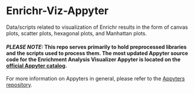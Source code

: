 # Enrichr-Viz-Appyter
Data/scripts related to visualization of Enrichr results in the form of canvas plots, scatter plots, hexagonal plots, and Manhattan plots. 

#### *PLEASE NOTE:* This repo serves primarily to hold preprocessed libraries and the scripts used to process them. The most updated Appyter source code for the Enrichment Analysis Visualizer Appyter is located on the [official Appyter catalog](https://github.com/MaayanLab/appyter-catalog/tree/master/appyters/Enrichment_Analysis_Visualizer).

For more information on Appyters in general, please refer to the [Appyters repository](https://github.com/maayanLab/appyter/). 

